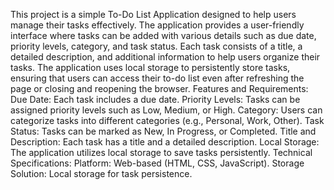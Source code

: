 This project is a simple To-Do List Application designed to help users manage their tasks effectively.
The application provides a user-friendly interface where tasks can be added with various details such as due date, priority levels, category, and task status.
Each task consists of a title, a detailed description, and additional information to help users organize their tasks. 
The application uses local storage to persistently store tasks, ensuring that users can access their to-do list even after refreshing the page or closing and reopening the browser.
Features and Requirements:
          Due Date: Each task includes a due date.
          Priority Levels: Tasks can be assigned priority levels such as Low, Medium, or High.
          Category: Users can categorize tasks into different categories (e.g., Personal, Work, Other).
          Task Status: Tasks can be marked as New, In Progress, or Completed.
          Title and Description: Each task has a title and a detailed description.
          Local Storage: The application utilizes local storage to save tasks persistently.
Technical Specifications:
          Platform: Web-based (HTML, CSS, JavaScript).
          Storage Solution: Local storage for task persistence.




